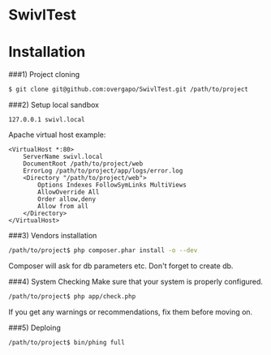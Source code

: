 SwivlTest
=========

Installation
============

###1) Project cloning
```bash
$ git clone git@github.com:overgapo/SwivlTest.git /path/to/project
```

###2) Setup local sandbox
```
127.0.0.1 swivl.local
```
Apache virtual host example:
```
<VirtualHost *:80>
    ServerName swivl.local
    DocumentRoot /path/to/project/web
    ErrorLog /path/to/project/app/logs/error.log
    <Directory "/path/to/project/web">
        Options Indexes FollowSymLinks MultiViews
        AllowOverride All
        Order allow,deny
        Allow from all
    </Directory>
</VirtualHost>
```

###3) Vendors installation
```bash
/path/to/project$ php composer.phar install -o --dev
```
Composer will ask for db parameters etc. Don't forget to create db.

###4) System Checking
Make sure that your system is properly configured.
```bash
/path/to/project$ php app/check.php
```
If you get any warnings or recommendations, fix them before moving on.

###5) Deploing
```bash
/path/to/project$ bin/phing full
```
